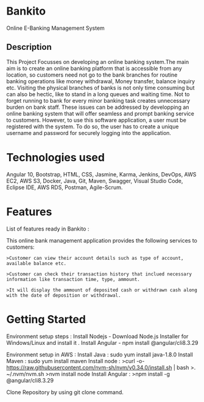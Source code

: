 # Bankito
Online E-Banking Management System 
## Description
This Project Focusses on developing an online banking system.The main aim is to create an online banking platform that is accessible from any location, so customers need not go to the bank branches for routine banking operations like money withdrawal, Money transfer, balance inquiry etc.
Visiting the physical branches of banks is not only time consuming but can also be hectic, like to stand in a long queues and waiting time. Not to forget running to bank for every minor banking task creates unnecessary burden on bank staff. These issues can be addressed by developping an online banking system that will offer seamless and prompt banking service to customers. However, to use this software application, a user must be registered with the system. To do so, the user has to create a unique username and password for securely logging into the application.


 # Technologies used 
Angular 10, Bootstrap, HTML, CSS, Jasmine, Karma, Jenkins, DevOps, AWS EC2, AWS S3, Docker, Java, Git, Maven, Swagger, Visual Studio Code, Eclipse IDE, AWS RDS, Postman, Agile-Scrum.
 
 # Features
 List of features ready in Bankito :
 
 This online bank management application provides the following services to customers:
	
	>Customer can view their account details such as type of account, available balance etc.
	
	>Customer can check their transaction history that inclued necessary information like transaction time, type, ammount.
	
	>It will display the ammount of deposited cash or withdrawn cash along with the date of deposition or withdrawal.


# Getting Started 
Environment setup steps :
Install Nodejs - Download Node.js Installer for Windows/Linux and install it .
Install Angular - npm install @angular/cli8.3.29

Environment setup in AWS :
Install Java : sudo yum install java-1.8.0
Install Maven : sudo yum install maven
Install node : 
	>curl -o- https://raw.githubusercontent.com/nvm-sh/nvm/v0.34.0/install.sh | bash
	>. ~/.nvm/nvm.sh
	>nvm install node
Install Angular :
	>npm install -g @angular/cli8.3.29

	

Clone Repository by using git clone <git link of frontend> command.




 
 
 
  
  

